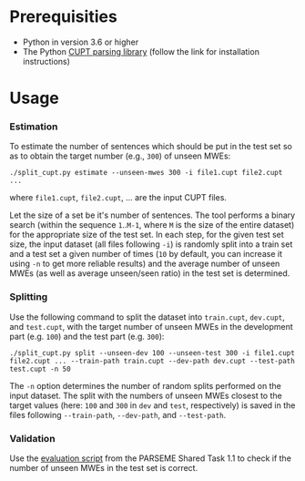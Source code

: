 # Prerequisities

* Python in version 3.6 or higher
* The Python [CUPT parsing library][cupt-parser] (follow the link for installation instructions)

# Usage

### Estimation

To estimate the number of sentences which should be put in the test set so as
to obtain the target number (e.g., `300`) of unseen MWEs:
```
./split_cupt.py estimate --unseen-mwes 300 -i file1.cupt file2.cupt ...
```
where `file1.cupt`, `file2.cupt`, ... are the input CUPT files.

Let the size of a set be it's number of sentences. 
The tool performs a binary search (within the sequence `1`..`M-1`, where `M` is the size of the entire dataset) for the appropriate size of the test set.  In each step, for
the given test set size, the input dataset (all files following `-i`) is randomly split into a train set and
a test set a given number of times (`10` by default, you can increase it using `-n` to get more reliable results) and
the average number of unseen MWEs (as well as average unseen/seen ratio) in the test set is determined.

### Splitting

Use the following command to split the dataset into `train.cupt`, `dev.cupt`,
and `test.cupt`, with the target number of unseen MWEs in the development part
(e.g. `100`) and the test part (e.g.  `300`):
```
./split_cupt.py split --unseen-dev 100 --unseen-test 300 -i file1.cupt file2.cupt ... --train-path train.cupt --dev-path dev.cupt --test-path test.cupt -n 50
```
The `-n` option determines the number of random splits performed on the input
dataset.  The split with the numbers of unseen MWEs closest to the target
values (here: `100` and `300` in `dev` and `test`, respectively) is saved in
the files following `--train-path`, `--dev-path`, and `--test-path`.


<!---
##### Unseen/seen ratio

You can additionally use the `unseen-ratio` option to specify the target unseen/seen MWE ratio in the test part.  In this case, the tool will search for a split which is close to having the specified number of unseen MWEs and the specified unseen/seen ratio at the same time.
```
./split_cupt.py split -unseen-mwes 300 -unseen-ratio 0.5 -test-size 1000 -i file1.cupt file2.cupt ... -train-path train.cupt -test-path test.cupt -n 100
```
Note however that specifying the values of `-unseen-ratio` and `-test-size` significantly different from those reported by the [esimation mode](#esimation) will likely not work very well, since both the no. of unseen MWEs and the unseen/seen ratio are largely determined by the size of the test set (at least in our case, where we do all the splits randomly).
-->

### Validation

Use the [evaluation script][parseme-eval-1.1] from the PARSEME Shared Task 1.1
to check if the number of unseen MWEs in the test set is correct.


[cupt-parser]: https://gitlab.com/parseme/cupt-parser#python-cupt-parser "Python CUPT parser"
[parseme-eval-1.1]: https://gitlab.com/parseme/sharedtask-data/blob/master/1.1/bin/evaluate.py "PARSEME ST-1.1 evaluation script"
